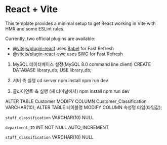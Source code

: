 # React + Vite

This template provides a minimal setup to get React working in Vite with HMR and some ESLint rules.

Currently, two official plugins are available:

- [@vitejs/plugin-react](https://github.com/vitejs/vite-plugin-react/blob/main/packages/plugin-react/README.md) uses [Babel](https://babeljs.io/) for Fast Refresh
- [@vitejs/plugin-react-swc](https://github.com/vitejs/vite-plugin-react-swc) uses [SWC](https://swc.rs/) for Fast Refresh


1. MySQL 데이터베이스 설정(MySQL 8.0 command line client)
CREATE DATABASE library_db;
USE library_db;

2. 서버 측 실행
cd server
npm install
npm run dev

3. 클라이언트 측 실행 (새 터미널에서)
npm install
npm run dev

ALTER TABLE Customer MODIFY COLUMN Customer_Classification VARCHAR(10);
ALTER TABLE 테이블명 MODIFY COLUMN 속성명 타입(타입값);

`staff_classification`	VARCHAR(10)	NULL

`department_ID`	INT	NOT NULL AUTO_INCREMENT

`staff_classification`	VARCHAR(10)	NULL